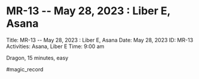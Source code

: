 # MR-13 -- May 28, 2023 : Liber E, Asana

Title: MR-13 -- May 28, 2023 : Liber E, Asana
Date: May 28, 2023
ID: MR-13
Activities: Asana, Liber E
Time: 9:00 am

Dragon, 15 minutes, easy

#magic_record

